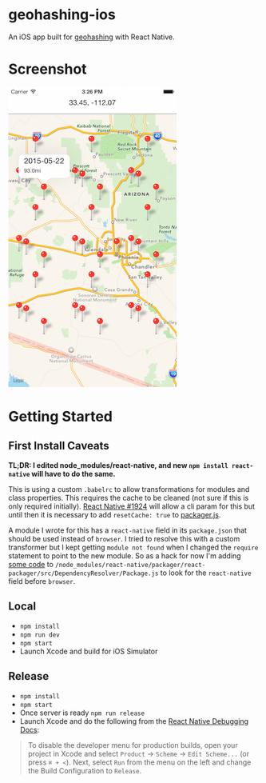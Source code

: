 geohashing-ios
==================

An iOS app built for [geohashing](https://xkcd.com/426/) with React Native.


# Screenshot

![screenshot](https://github.com/lukekarrys/geohashing-ios/raw/master/screenshots/geohashing.png)


# Getting Started

## First Install Caveats

**TL;DR: I edited node_modules/react-native, and new `npm install react-native` will have to do the same.**

This is using a custom `.babelrc` to allow transformations for modules and class properties. This requires the cache to be cleaned (not sure if this is only required initially). [React Native #1924](https://github.com/facebook/react-native/issues/1924) will allow a cli param for this but until then it is necessary to add `resetCache: true` to [packager.js](https://gist.github.com/brentvatne/794a77917d7a4b3cce5b/revisions#diff-25c411aaebc5c1757cec74ba9a0d6ba8R229).

A module I wrote for this has a `react-native` field in its `package.json` that should be used instead of `browser`. I tried to resolve this with a custom transformer but I kept getting `module not found` when I changed the `require` statement to point to the new module. So as a hack for now I'm adding [some code](https://gist.github.com/lukekarrys/16b5e62f4058a0228aff/revisions#diff-39aceb27a498bbd94b12434099507d5aR20) to `/node_modules/react-native/packager/react-packager/src/DependencyResolver/Package.js` to look for the `react-native` field before `browser`.

## Local
- `npm install`
- `npm run dev`
- `npm start`
- Launch Xcode and build for iOS Simulator

## Release
- `npm install`
- `npm start`
- Once server is ready `npm run release`
- Launch Xcode and do the following from the [React Native Debugging Docs](https://facebook.github.io/react-native/docs/debugging.html#debugging-react-native-apps):

> To disable the developer menu for production builds, open your project in Xcode and select `Product` → `Scheme` → `Edit Scheme...` (or press `⌘ + <`). Next, select `Run` from the menu on the left and change the Build Configuration to `Release`.
